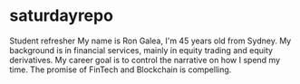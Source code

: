 # saturdayrepo
Student refresher
My name is Ron Galea, I'm 45 years old from Sydney. My background is in financial services, mainly in equity trading and equity derivatives. My career goal is to control the narrative on how I spend my time. The promise of FinTech and Blockchain is compelling.
